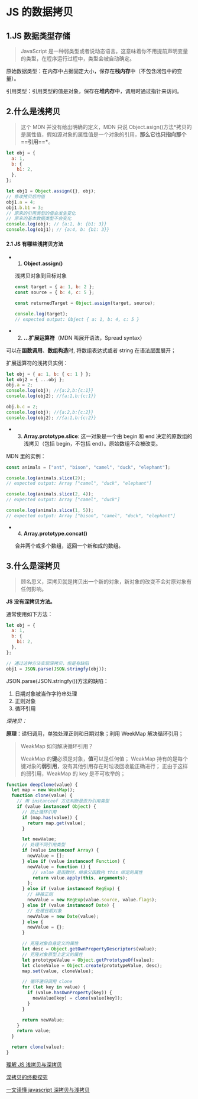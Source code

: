 # JS 的数据拷贝

## 1.JS 数据类型存储

> JavaScript 是一种弱类型或者说动态语言。这意味着你不用提前声明变量的类型，在程序运行过程中，类型会被自动确定。

原始数据类型：在内存中占据固定大小，保存在**栈内存**中（不包含闭包中的变量）。

引用类型：引用类型的值是对象，保存在**堆内存**中，调用时通过指针来访问。

## 2.什么是浅拷贝

> 这个 MDN 并没有给出明确的定义，MDN 只说 Object.asign()方法\*拷贝的是属性值，假如源对象的属性值是一个对象的引用，**那么它也只指向那个==引用==\***。

```javascript
let obj = {
  a: 1,
  b: {
    b1: 2,
  },
};

let obj1 = Object.assign({}, obj);
// 修改拷贝后的值
obj1.a = 4;
obj1.b.b1 = 3;
// 原来的引用类型的值会发生变化
// 原来的基本数据类型不会变化
console.log(obj); // {a:1, b: {b1: 3}}
console.log(obj1); // {a:4, b: {b1: 3}}
```

#### 2.1 JS 有哪些浅拷贝方法

- 1. **Object.assign()**

  浅拷贝对象到目标对象

  ```js
  const target = { a: 1, b: 2 };
  const source = { b: 4, c: 5 };

  const returnedTarget = Object.assign(target, source);

  console.log(target);
  // expected output: Object { a: 1, b: 4, c: 5 }
  ```

- 2. **...扩展运算符**（MDN 叫展开语法，Spread syntax）

可以在**函数调用**、**数组构造**时, 将数组表达式或者 string 在语法层面展开；

扩展运算符的浅拷贝实例：

```javascript
let obj = { a: 1, b: { c: 1 } };
let obj2 = { ...obj };
obj.a = 2;
console.log(obj); //{a:2,b:{c:1}}
console.log(obj2); //{a:1,b:{c:1}}

obj.b.c = 2;
console.log(obj); //{a:2,b:{c:2}}
console.log(obj2); //{a:1,b:{c:2}}
```

- 3. **Array.prototype.slice**: 这一对象是一个由 begin 和 end 决定的原数组的浅拷贝（包括 begin，不包括 end）。原始数组不会被改变。

MDN 里的实例：

```javascript
const animals = ["ant", "bison", "camel", "duck", "elephant"];

console.log(animals.slice(2));
// expected output: Array ["camel", "duck", "elephant"]

console.log(animals.slice(2, 4));
// expected output: Array ["camel", "duck"]

console.log(animals.slice(1, 5));
// expected output: Array ["bison", "camel", "duck", "elephant"]
```

- 4. **Array.prototype.concat()**

  合并两个或多个数组，返回一个新和成的数组。

## 3.什么是深拷贝

> 顾名思义，深拷贝就是拷贝出一个新的对象，新对象的改变不会对原对象有任何影响。

**JS 没有深拷贝方法。**

通常使用如下方法：

```javascript
let obj = {
  a: 1,
  b: {
    b1: 2,
  },
};

// 通过这种方法实现深拷贝，但是有缺陷
obj1 = JSON.parse(JSON.stringfy(obj));
```

JSON.parse(JSON.stringfy())方法的缺陷：

1. 日期对象被当作字符串处理
2. 正则对象
3. 循环引用

_深拷贝：_

**原理**：递归调用，单独处理正则和日期对象；利用 WeekMap 解决循环引用；

> WeakMap 如何解决循环引用？
>
> WeakMap 的**键**必须是对象，**值**可以是任何值；
> WeakMap 持有的是每个键对象的**弱引用**，没有其他引用存在时垃圾回收能正确进行；
> 正由于这样的弱引用，WeakMap 的 key 是不可枚举的；

```js
function deepClone(value) {
  let map = new WeakMap();
  function clone(value) {
    // 用 instanceof 方法判断是否为引用类型
    if (value instanceof Object) {
      // 防止循环引用
      if (map.has(value)) {
        return map.get(value);
      }

      let newValue;
      // 处理不同引用类型
      if (value instanceof Array) {
        newValue = [];
      } else if (value instanceof Function) {
        newValue = function () {
          // value 是函数时，继承父函数内 this 绑定的属性
          return value.apply(this, arguments);
        };
      } else if (value instanceof RegExp) {
        // 拼接正则
        newValue = new RegExp(value.source, value.flags);
      } else if (value instanceof Date) {
        // 处理日期对象
        newValue = new Date(value);
      } else {
        newValue = {};
      }

      // 克隆对象自身定义的属性
      let desc = Object.getOwnPropertyDescriptors(value);
      // 克隆对象原型上定义的属性
      let prototypeValue = Object.getPrototypeOf(value);
      let cloneValue = Object.create(prototypeValue, desc);
      map.set(value, cloneValue);

      // 循环递归调用 clone
      for (let key in value) {
        if (value.hasOwnProperty(key)) {
          newValue[key] = clone(value[key]);
        }
      }

      return newValue;
    }
    return value;
  }

  return clone(value);
}
```

[理解 JS 浅拷贝与深拷贝](https://juejin.im/post/5d235d1ef265da1b855c7b5d)

[深拷贝的终极探究](https://segmentfault.com/a/1190000016672263)

[一文读懂 javascript 深拷贝与浅拷贝](https://mp.weixin.qq.com/s/PgNcEvmLUlrBiAWdeKNCSw)
